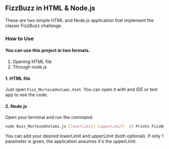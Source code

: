 ## FizzBuzz in HTML & Node.js

These are two simple HTML and Node.js application that implement the classic FizzBuzz challenge.

### How to Use
#### You can use this project in two formats.
1. Opening HTML file
2. Through node.js

#### 1. HTML file
Just open `Fizz_MortezaGholami.html`.
You can open it with and IDE or text app to see the code.

#### 2. Node.js
Open your terminal and run the command:
   ```bash
   node Buzz_MortezaGholami.js [lowerLimit] [upperLimit]  // Prints FizzBuzz from [lowerLimit] or 0 up to [upperLimit] or 100
   ```
You can add your desired lowerLimit and upperLimit (both optional). If only 1 parameter is given, the application assumes it's the upperLimit.


